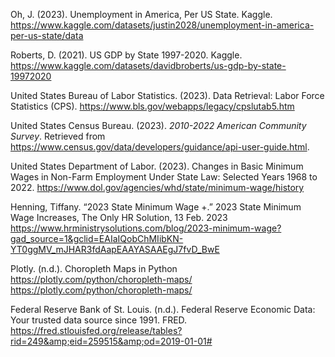 Oh, J. (2023). Unemployment in America, Per US State. Kaggle. https://www.kaggle.com/datasets/justin2028/unemployment-in-america-per-us-state/data

Roberts, D. (2021). US GDP by State 1997-2020. Kaggle. https://www.kaggle.com/datasets/davidbroberts/us-gdp-by-state-19972020

United States Bureau of Labor Statistics. (2023). Data Retrieval: Labor Force Statistics (CPS). https://www.bls.gov/webapps/legacy/cpslutab5.htm

United States Census Bureau. (2023). *2010-2022 American Community Survey*. Retrieved from https://www.census.gov/data/developers/guidance/api-user-guide.html.

United States Department of Labor. (2023). Changes in Basic Minimum Wages in Non-Farm Employment Under State Law: Selected Years 1968 to 2022.
  https://www.dol.gov/agencies/whd/state/minimum-wage/history

Henning, Tiffany. “2023 State Minimum Wage +.” 2023 State Minimum Wage Increases, The Only HR Solution, 13 Feb. 2023
https://www.hrministrysolutions.com/blog/2023-minimum-wage?gad_source=1&gclid=EAIaIQobChMIibKN-YT0ggMV_mJHAR3fdAapEAAYASAAEgJ7fvD_BwE

Plotly. (n.d.). Choropleth Maps in Python https://plotly.com/python/choropleth-maps/ 
https://plotly.com/python/choropleth-maps/

Federal Reserve Bank of St. Louis. (n.d.). Federal Reserve Economic Data: Your trusted data source since 1991. FRED. https://fred.stlouisfed.org/release/tables?rid=249&amp;eid=259515&amp;od=2019-01-01# 
